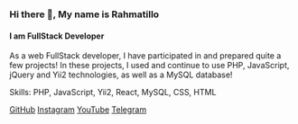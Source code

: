### Hi there 👋, My name is Rahmatillo

#### I am FullStack Developer


As a web FullStack developer, I have participated in and prepared quite a few projects!
In these projects, I used and continue to use PHP, JavaScript, jQuery and Yii2 technologies, as well as a MySQL database!

Skills: PHP, JavaScript, Yii2, React, MySQL, CSS, HTML

<a href="https://github.com/RAHMATILLOo3o5/">GitHub</a>
<a href="https://www.instagram.com/husanboyev2oo5/">Instagram</a>
<a href="https://www.youtube.com/channel/UCwIcaldmRF6nQ9b2lmX3NrA">YouTube</a>
<a href="https://t.me/Rahmatillo_2oo5">Telegram</a>

